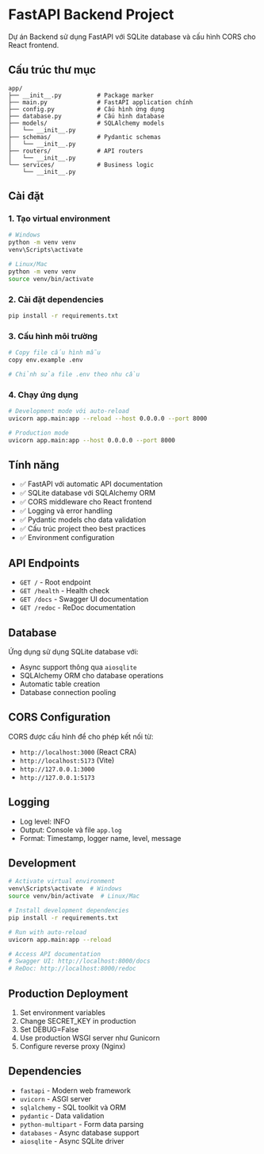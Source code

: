 # FastAPI Backend Project

Dự án Backend sử dụng FastAPI với SQLite database và cấu hình CORS cho React frontend.

## Cấu trúc thư mục

```
app/
├── __init__.py          # Package marker
├── main.py              # FastAPI application chính
├── config.py            # Cấu hình ứng dụng
├── database.py          # Cấu hình database
├── models/              # SQLAlchemy models
│   └── __init__.py
├── schemas/             # Pydantic schemas
│   └── __init__.py
├── routers/             # API routers
│   └── __init__.py
└── services/            # Business logic
    └── __init__.py
```

## Cài đặt

### 1. Tạo virtual environment

```bash
# Windows
python -m venv venv
venv\Scripts\activate

# Linux/Mac
python -m venv venv
source venv/bin/activate
```

### 2. Cài đặt dependencies

```bash
pip install -r requirements.txt
```

### 3. Cấu hình môi trường

```bash
# Copy file cấu hình mẫu
copy env.example .env

# Chỉnh sửa file .env theo nhu cầu
```

### 4. Chạy ứng dụng

```bash
# Development mode với auto-reload
uvicorn app.main:app --reload --host 0.0.0.0 --port 8000

# Production mode
uvicorn app.main:app --host 0.0.0.0 --port 8000
```

## Tính năng

- ✅ FastAPI với automatic API documentation
- ✅ SQLite database với SQLAlchemy ORM
- ✅ CORS middleware cho React frontend
- ✅ Logging và error handling
- ✅ Pydantic models cho data validation
- ✅ Cấu trúc project theo best practices
- ✅ Environment configuration

## API Endpoints

- `GET /` - Root endpoint
- `GET /health` - Health check
- `GET /docs` - Swagger UI documentation
- `GET /redoc` - ReDoc documentation

## Database

Ứng dụng sử dụng SQLite database với:
- Async support thông qua `aiosqlite`
- SQLAlchemy ORM cho database operations
- Automatic table creation
- Database connection pooling

## CORS Configuration

CORS được cấu hình để cho phép kết nối từ:
- `http://localhost:3000` (React CRA)
- `http://localhost:5173` (Vite)
- `http://127.0.0.1:3000`
- `http://127.0.0.1:5173`

## Logging

- Log level: INFO
- Output: Console và file `app.log`
- Format: Timestamp, logger name, level, message

## Development

```bash
# Activate virtual environment
venv\Scripts\activate  # Windows
source venv/bin/activate  # Linux/Mac

# Install development dependencies
pip install -r requirements.txt

# Run with auto-reload
uvicorn app.main:app --reload

# Access API documentation
# Swagger UI: http://localhost:8000/docs
# ReDoc: http://localhost:8000/redoc
```

## Production Deployment

1. Set environment variables
2. Change SECRET_KEY in production
3. Set DEBUG=False
4. Use production WSGI server như Gunicorn
5. Configure reverse proxy (Nginx)

## Dependencies

- `fastapi` - Modern web framework
- `uvicorn` - ASGI server
- `sqlalchemy` - SQL toolkit và ORM
- `pydantic` - Data validation
- `python-multipart` - Form data parsing
- `databases` - Async database support
- `aiosqlite` - Async SQLite driver 